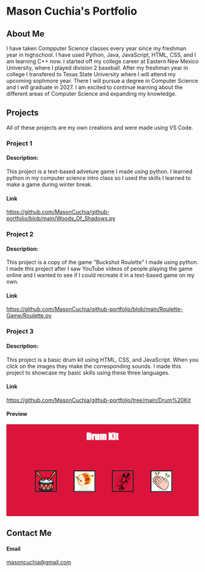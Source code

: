 # Mason Cuchia's Portfolio
 
## About Me
I have taken Compputer Science classes every year since my freshman year in highschool. I have used Python, Java, JavaScript, HTML, CSS, and I am learning C++ now. I started off my college career at Eastern New Mexico University, where I played division 2 baseball. After my freshman year in college I transfered to Texas State University where I will attend my upcoming sophmore year. There I will pursue a degree in Computer Science and I will graduate in 2027. I am excited to continue learning about the different areas of Computer Science and expanding my knowledge.

## Projects
All of these projects are my own creations and were made using VS Code.

### Project 1

#### Description:
 This project is a text-based adveture game I made using python. I learned python in my computer science intro class so I used the skills I learned to make a game during winter break. 

#### Link 
https://github.com/MasonCuchia/github-portfolio/blob/main/Woods_Of_Shadows.py 

### Project 2

#### Description:
 This project is a copy of the game "Buckshot Roulette" I made using python. I made this project after I saw YouTube videos of people playing the game online and I wanted to see if I could recreate it in a text-based game on my own.

#### Link 
https://github.com/MasonCuchia/github-portfolio/blob/main/Roulette-Game/Roulette.py

### Project 3

#### Description:
 This project is a basic drum kit using HTML, CSS, and JavaScript. When you click on the images they make the corresponding sounds. I made this project to showcase my basic skills using these three languages.

#### Link 
https://github.com/MasonCuchia/github-portfolio/tree/main/Drum%20Kit

 #### Preview
![Alt text](image.png)



## Contact Me 

#### Email
masoncuchia@gmail.com